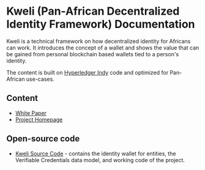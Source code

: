 # Kweli (Pan-African Decentralized Identity Framework) Documentation

Kweli is a technical framework on how decentralized identity for Africans can work. It introduces the concept of a wallet and shows the value that can be gained from personal blockchain based wallets tied to a person's identity.   

The content is built on [Hyperledger Indy](https://github.com/hyperledger/indy-node#about-indy-node) code and optimized for Pan-African use-cases.

## Content

* [White Paper](https://github.com/AfricanDigitalAssetFramework/kweli/blob/master/docs/Kweli%20-%20Pan-African%20Self-Sovereign%20Identity.pdf)
* [Project Homepage](https://kweli-ssi.web.app/)   

## Open-source code
* [Kweli Source Code](https://gitlab.com/kweli) - contains the identity wallet for entities, the Verifiable Credentials data model, and working code of the project.
